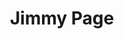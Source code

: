 ---
title: "Jimmy Page"
summary: "James Patrick Page is an English musician who achieved international success as the guitarist and founder of the rock band Led Zeppelin. Page is prolific in creating guitar riffs. His style involves various alternative guitar tunings and melodic solos, coupled with aggressive, distorted guitar tones. It is also characterized by his folk and eastern-influenced acoustic work. He is also noted for occasionally playing his guitar with a cello bow to create a droning sound texture to the music.Page began his career as a studio session musician in London and, by the mid-1960s, alongside Big Jim Sullivan, was one of the most sought-after session guitarists in Britain. He was a member of the Yardbirds from 1966 to 1968. When the Yardbirds broke up, he founded Led Zeppelin, which was active from 1968 to 1980. Following the death of Led Zeppelin drummer John Bonham, he participated in a number of musical groups throughout the 1980s and 1990s, more specifically XYZ, the Firm, the Honeydrippers, Coverdale–Page, and Page and Plant. Since 2000, Page has participated in various guest performances with many artists, both live and in studio recordings, and participated in a one-off Led Zeppelin reunion in 2007 that was released as the 2012 concert film Celebration Day. Along with the Edge and Jack White, he participated in the 2008 documentary It Might Get Loud.
Page is widely considered to be one of the greatest and most influential guitarists of all time. Rolling Stone magazine has described Page as \"the pontiff of power riffing\" and ranked him number three in their 2015 list of the \"100 Greatest Guitarists of All Time\", behind Jimi Hendrix and Eric Clapton. In 2010, he was ranked number two in Gibson's list of \"Top 50 Guitarists of All Time\" and, in 2007, number four on Classic Rock's \"100 Wildest Guitar Heroes\". He was inducted into the Rock and Roll Hall of Fame twice: once as a member of the Yardbirds and once as a member of Led Zeppelin ."
image: "jimmy-page.jpg"
apple_music_artist_url: "https://music.apple.com/gb/artist/jimmy-page/113883"
wikipedia_url: "https://en.wikipedia.org/wiki/Jimmy_Page"
---